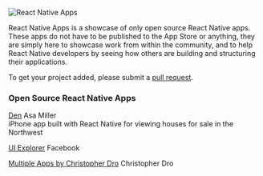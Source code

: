 ![React Native Apps](http://i.imgur.com/MmGT6cn.png "React Native Apps")

React Native Apps is a showcase of only open source React Native apps. These apps do not have to be published to the App Store or anything, they are simply here to showcase work from within the community, and to help React Native developers by seeing how others are building and structuring their applications.

To get your project added, please submit a [pull request](https://github.com/dabit3/react-native-apps/pulls).

### Open Source React Native Apps

[Den](https://github.com/asamiller/den)
Asa Miller  
iPhone app built with React Native for viewing houses for sale in the Northwest

[UI Explorer](https://github.com/facebook/react-native/tree/master/Examples/UIExplorer)
Facebook

[Multiple Apps by Christopher Dro](https://github.com/christopherdro)
Christopher Dro
